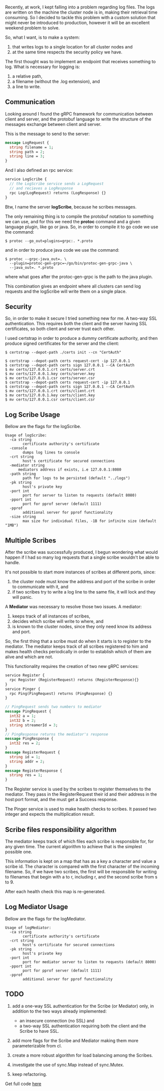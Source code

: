 Recently, at work, I kept falling into a problem regarding log files. The logs are written on the machine the cluster node is in, making their retrieval time consuming. So I decided to tackle this problem with a custom solution that might never be introduced to production, however it will be an excellent weekend problem to solve.

So, what I want, is to make a system:

1. that writes logs to a single location for all cluster nodes and
1. at the same time respects the security policy we have.

The first thought was to implement an endpoint that receives something to log. What is necessary for logging is:

1. a relative path,
1. a filename (without the .log extension), and
1. a line to write.


## Communication

Looking around I found the gRPC framework for communication between client and server, and the protobuf language to write the structure of the messages exchange between client and server.

This is the message to send to the server:
``` protobuf
message LogRequest {
  string filename = 1;
  string path = 2;
  string line = 3;
}
```

And I also defined an rpc service:
```protobuf
service LogScribe {
  // the LogScribe service sends a LogRequest
  // and recieves a LogResponse
  rpc Log(LogRequest) returns (LogResponse) {}
}
```

Btw, I name the server **logScribe**, because he scribes messages.

The only remaining thing is to compile the protobuf notation to something we can use, and for this we need the **protoc** command and a given language plugin, like go or java. So, in order to compile it to go code we use the command:
```shell
$ protoc --go_out=plugins=grpc:. *.proto
```
and in order to produce java code we use the command:
```shell
$ protoc --grpc-java_out=. \
  --plugin=protoc-gen-grpc=~/go/bin/protoc-gen-grpc-java \
  --java_out=. *.proto
```
where what goes after the protoc-gen-grpc is the path to the java plugin.

This combination gives an endpoint where all clusters can send log requests and the logScribe will write them on a single place.

## Security

So, in order to make it secure I tried something new for me. A two-way SSL authentication. This requires both the client and the server having SSL certificates, so both client and server trust each other.

I used certstrap in order to produce a dummy certificate authority, and then produce signed certificates for the server and the client:
```shell
$ certstrap --depot-path ./certs init --cn "CertAuth"

$ certstrap --depot-path certs request-cert -ip 127.0.0.1
$ certstrap --depot-path certs sign 127.0.0.1 --CA CertAuth
$ mv certs/127.0.0.1.crt certs/server.crt
$ mv certs/127.0.0.1.key certs/server.key
$ mv certs/127.0.0.1.csr certs/server.csr
$ certstrap --depot-path certs request-cert -ip 127.0.0.1
$ certstrap --depot-path certs sign 127.0.0.1 --CA CertAuth
$ mv certs/127.0.0.1.crt certs/client.crt
$ mv certs/127.0.0.1.key certs/client.key
$ mv certs/127.0.0.1.csr certs/client.csr
```

## Log Scribe Usage

Bellow are the flags for the logScribe.

```
Usage of logScribe:
  -ca string
    	certificate authority's certificate
  -console
    	dumps log lines to console
  -crt string
    	host's certificate for secured connections
  -mediator string
      mediators address if exists, i.e 127.0.0.1:8080
  -path string
    	path for logs to be persisted (default "../logs")
  -pk string
    	host's private key
  -port int
    	port for server to listen to requests (default 8080)
  -pport int
    	port for pprof server (default 1111)
  -pprof
    	additional server for pprof functionality
  -size string
    	max size for individual files, -1B for infinite size (default "1MB")
```

## Multiple Scribes

After the scribe was successfully produced, I begun wondering what would happen if I had so many log requests that a single scribe wouldn't be able to handle.

It's not possible to start more instances of scribes at different ports, since:

1. the cluster node must know the address and port of the scribe in order to communicate with it, and
1. if two scribes try to write a log line to the same file, it will lock and they will panic.

A **Mediator** was necessary to resolve those two issues. A mediator:

1. keeps track of all instances of scribes,
1. decides which scribe will write to where, and
1. is known to the cluster nodes, since they only need know its address and port.

So, the first thing that a scribe must do when it starts is to register to the mediator. The mediator keeps track of all scribes registered to him and makes health checks periodically in order to establish which of them are alive and which are not.

This functionality requires the creation of two new gRPC services:
```protobuf
service Register {
  rpc Register (RegisterRequest) returns (RegisterResponse){}
}
service Pinger {
  rpc Ping(PingRequest) returns (PingResponse) {}
}

// PingRequest sends two numbers to mediator
message PingRequest {
  int32 a = 1;
  int32 b = 2;
  string streamerId = 3;
}
// PingResponse returns the mediator's response
message PingResponse {
  int32 res = 2;
}
message RegisterRequest {
  string id = 1;
  string addr = 2;
}
message RegisterResponse {
  string res = 1;
}
```

The Register service is used by the scribes to register themselves to the mediator. They pass in the RegisterRequest their id and their address in the host:port format, and the must get a Success response.

The Pinger service is used to make health checks to scribes. It passed two integer and expects the multiplication result.

## Scribe files responsibility algorithm

The mediator keeps track of which files each scribe is responsible for, for any given time. The current algorithm to achieve that is the simplest possible one.

This information is kept on a map that has as a key a character and value a scribe id. The character is compared with the first character of the incoming filename. So, if we have two scribes, the first will be responsible for writing to filenames that begin with a to r, including r, and the second scribe from s to 9.

After each health check this map is re-generated.

## Log Mediator Usage

Bellow are the flags for the logMediator.

```
Usage of logMediator:
  -ca string
    	certificate authority's certificate
  -crt string
    	host's certificate for secured connections
  -pk string
    	host's private key
  -port int
    	port for mediator server to listen to requests (default 8000)
  -pport int
    	port for pprof server (default 1111)
  -pprof
    	additional server for pprof functionality
```

## TODO

1. add a one-way SSL authentication for the Scribe (or Mediator) only, in addition to the two ways already implemented:

    * an insecure connection (no SSL) and
    * a two-way SSL authentication requiring both the client and the Scribe to have SSL.

1. add more flags for the Scribe and Mediator making them more parameterizable from cl.
1. create a more robust algorithm for load balancing among the Scribes.
1. investigate the use of sync.Map instead of sync.Mutex.
1. keep refactoring.


Get full code [here](https://github.com/RomanosTrechlis/logScribe)
